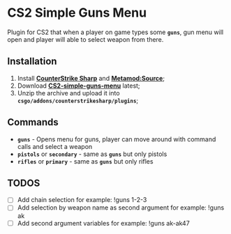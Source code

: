 # CS2 Simple Guns Menu
Plugin for CS2 that when a player on game types some **`guns`**, gun menu will open and player will able to select weapon from there.

## Installation
1. Install **[CounterStrike Sharp](https://github.com/roflmuffin/CounterStrikeSharp/releases)** and **[Metamod:Source](https://www.sourcemm.net/downloads.php/?branch=master)**;
3. Download **[CS2-simple-guns-menu](https://github.com/onurcanertekin/cs2-simple-guns-menu/releases)** latest;
4. Unzip the archive and upload it into **`csgo/addons/counterstrikesharp/plugins`**;

## Commands
- **`guns`** - Opens menu for guns, player can move around with command calls and select a weapon
- **`pistols`** or **`secondary`** - same as **`guns`** but only pistols
- **`rifles`** or **`primary`** - same as **`guns`** but only rifles

## TODOS
- [ ] Add chain selection for example: !guns 1-2-3
- [ ] Add selection by weapon name as second argument for example: !guns ak
- [ ] Add second argument variables for example: !guns ak-ak47
